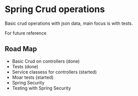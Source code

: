 # Spring Crud operations
Basic crud operations with json data, main focus is with tests. 

For future reference 

## Road Map
- Basic Crud on controllers (done)
- Tests (done)
- Service classess for controllers (started)
- Moar tests (started)
- Spring Security
- Testing with Spring Security
